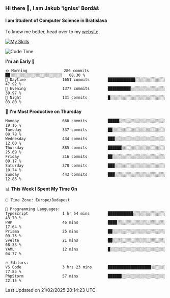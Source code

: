 ### Hi there 👋, I am Jakub 'igniss' Bordáš

#### I am Student of Computer Science in Bratislava
To know me better, head over to my [website](https://bordas.sk).

[![My Skills](https://skillicons.dev/icons?i=js,typescript,html,css,figma,svelte,vue,next,postgresql,nest,express,nodejs)](https://bordas.sk)


<!--START_SECTION:waka-->
![Code Time](http://img.shields.io/badge/Code%20Time-1%2C687%20hrs%2026%20mins-blue)

**I'm an Early 🐤** 

```text
🌞 Morning                286 commits         ██░░░░░░░░░░░░░░░░░░░░░░░   08.30 % 
🌆 Daytime                1651 commits        ████████████░░░░░░░░░░░░░   47.92 % 
🌃 Evening                1377 commits        ██████████░░░░░░░░░░░░░░░   39.97 % 
🌙 Night                  131 commits         █░░░░░░░░░░░░░░░░░░░░░░░░   03.80 % 
```
📅 **I'm Most Productive on Thursday** 

```text
Monday                   660 commits         █████░░░░░░░░░░░░░░░░░░░░   19.16 % 
Tuesday                  337 commits         ██░░░░░░░░░░░░░░░░░░░░░░░   09.78 % 
Wednesday                434 commits         ███░░░░░░░░░░░░░░░░░░░░░░   12.60 % 
Thursday                 885 commits         ██████░░░░░░░░░░░░░░░░░░░   25.69 % 
Friday                   316 commits         ██░░░░░░░░░░░░░░░░░░░░░░░   09.17 % 
Saturday                 370 commits         ███░░░░░░░░░░░░░░░░░░░░░░   10.74 % 
Sunday                   443 commits         ███░░░░░░░░░░░░░░░░░░░░░░   12.86 % 
```


📊 **This Week I Spent My Time On** 

```text
🕑︎ Time Zone: Europe/Budapest

💬 Programming Languages: 
TypeScript               1 hr 54 mins        ███████████░░░░░░░░░░░░░░   43.70 % 
PHP                      46 mins             ████░░░░░░░░░░░░░░░░░░░░░   17.64 % 
Prisma                   25 mins             ██░░░░░░░░░░░░░░░░░░░░░░░   09.75 % 
Svelte                   21 mins             ██░░░░░░░░░░░░░░░░░░░░░░░   08.33 % 
YAML                     12 mins             █░░░░░░░░░░░░░░░░░░░░░░░░   04.77 % 

🔥 Editors: 
VS Code                  3 hrs 23 mins       ███████████████████░░░░░░   77.85 % 
PhpStorm                 57 mins             ██████░░░░░░░░░░░░░░░░░░░   22.15 % 
```


 Last Updated on 21/02/2025 20:14:23 UTC
<!--END_SECTION:waka-->
